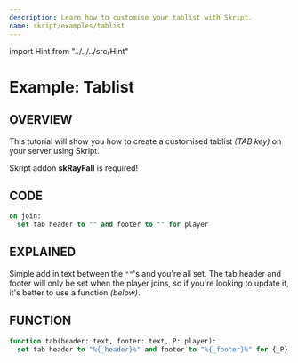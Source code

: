 ```yaml
---
description: Learn how to customise your tablist with Skript.
name: skript/examples/tablist
---
```


import Hint from "../../../src/Hint"

# Example: Tablist

## OVERVIEW

This tutorial will show you how to create a customised tablist _\(TAB key\)_ on your server using Skript.

<Hint style="info">
Skript addon <strong>skRayFall</strong> is required!
</Hint>

## CODE

```vb
on join:
  set tab header to "" and footer to "" for player
```

## EXPLAINED

Simple add in text between the `""`'s and you're all set. The tab header and footer will only be set when the player joins, so if you're looking to update it, it's better to use a function _\(below\)_.

## FUNCTION

```vb
function tab(header: text, footer: text, P: player):
  set tab header to "%{_header}%" and footer to "%{_footer}%" for {_P}
```
